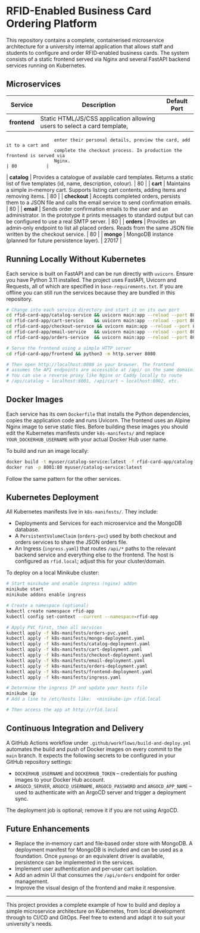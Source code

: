 # RFID-Enabled Business Card Ordering Platform

This repository contains a complete, containerised microservice
architecture for a university internal application that allows staff and
students to configure and order RFID‑enabled business cards. The system
consists of a static frontend served via Nginx and several FastAPI
backend services running on Kubernetes.

## Microservices

| Service           | Description                                                                 | Default Port |
|-------------------|-----------------------------------------------------------------------------|--------------|
| **frontend**      | Static HTML/JS/CSS application allowing users to select a card template,
                      enter their personal details, preview the card, add it to a cart and
                      complete the checkout process. In production the frontend is served via
                      Nginx.                                                                      | 80           |
| **catalog**       | Provides a catalogue of available card templates. Returns a static list of
                      five templates (id, name, description, colour).                             | 80           |
| **cart**          | Maintains a simple in‑memory cart. Supports listing cart contents,
                      adding items and removing items.                                             | 80           |
| **checkout**      | Accepts completed orders, persists them to a JSON file and calls the
                      email service to send confirmation emails.                                   | 80           |
| **email**         | Sends order confirmation emails to the user and an administrator. In the
                      prototype it prints messages to standard output but can be configured to
                      use a real SMTP server.                                                      | 80           |
| **orders**        | Provides an admin‑only endpoint to list all placed orders. Reads from
                      the same JSON file written by the checkout service.                          | 80           |
| **mongo**         | MongoDB instance (planned for future persistence layer).                    | 27017        |

## Running Locally Without Kubernetes

Each service is built on FastAPI and can be run directly with
`uvicorn`. Ensure you have Python 3.11 installed. The project uses
FastAPI, Uvicorn and Requests, all of which are specified in
`base-requirements.txt`. If you are offline you can still run the
services because they are bundled in this repository.

```bash
# Change into each service directory and start it on its own port
cd rfid-card-app/catalog-service && uvicorn main:app --reload --port 8001 &
cd rfid-card-app/cart-service    && uvicorn main:app --reload --port 8002 &
cd rfid-card-app/checkout-service && uvicorn main:app --reload --port 8003 &
cd rfid-card-app/email-service   && uvicorn main:app --reload --port 8004 &
cd rfid-card-app/orders-service  && uvicorn main:app --reload --port 8005 &

# Serve the frontend using a simple HTTP server
cd rfid-card-app/frontend && python3 -m http.server 8080

# Then open http://localhost:8080 in your browser. The frontend
# assumes the API endpoints are accessible at /api/ on the same domain.
# You can use a reverse proxy like Nginx or Caddy locally to route
# /api/catalog → localhost:8001, /api/cart → localhost:8002, etc.
```

## Docker Images

Each service has its own `Dockerfile` that installs the Python
dependencies, copies the application code and runs Uvicorn. The
frontend uses an Alpine Nginx image to serve static files. Before
building these images you should edit the Kubernetes manifests under
`k8s-manifests/` and replace `YOUR_DOCKERHUB_USERNAME` with your actual
Docker Hub user name.

To build and run an image locally:

```bash
docker build -t myuser/catalog-service:latest -f rfid-card-app/catalog-service/Dockerfile rfid-card-app/catalog-service
docker run -p 8001:80 myuser/catalog-service:latest
```

Follow the same pattern for the other services.

## Kubernetes Deployment

All Kubernetes manifests live in `k8s-manifests/`. They include:

* Deployments and Services for each microservice and the MongoDB database.
* A `PersistentVolumeClaim` (`orders-pvc`) used by both checkout and orders
  services to share the JSON orders file.
* An Ingress (`ingress.yaml`) that routes `/api/*` paths to the relevant
  backend service and everything else to the frontend. The host is
  configured as `rfid.local`; adjust this for your cluster/domain.

To deploy on a local Minikube cluster:

```bash
# Start minikube and enable ingress (nginx) addon
minikube start
minikube addons enable ingress

# Create a namespace (optional)
kubectl create namespace rfid-app
kubectl config set-context --current --namespace=rfid-app

# Apply PVC first, then all services
kubectl apply -f k8s-manifests/orders-pvc.yaml
kubectl apply -f k8s-manifests/mongo-deployment.yaml
kubectl apply -f k8s-manifests/catalog-deployment.yaml
kubectl apply -f k8s-manifests/cart-deployment.yaml
kubectl apply -f k8s-manifests/checkout-deployment.yaml
kubectl apply -f k8s-manifests/email-deployment.yaml
kubectl apply -f k8s-manifests/orders-deployment.yaml
kubectl apply -f k8s-manifests/frontend-deployment.yaml
kubectl apply -f k8s-manifests/ingress.yaml

# Determine the ingress IP and update your hosts file
minikube ip
# Add a line to /etc/hosts like:  <minikube-ip> rfid.local

# Then access the app at http://rfid.local
```

## Continuous Integration and Delivery

A GitHub Actions workflow under `.github/workflows/build-and-deploy.yml`
automates the build and push of Docker images on every commit to the
`main` branch. It expects the following secrets to be configured in
your GitHub repository settings:

* `DOCKERHUB_USERNAME` and `DOCKERHUB_TOKEN` – credentials for pushing
  images to your Docker Hub account.
* `ARGOCD_SERVER`, `ARGOCD_USERNAME`, `ARGOCD_PASSWORD` and
  `ARGOCD_APP_NAME` – used to authenticate with an ArgoCD server and
  trigger a deployment sync.

The deployment job is optional; remove it if you are not using ArgoCD.

## Future Enhancements

* Replace the in‑memory cart and file‑based order store with MongoDB. A
  deployment manifest for MongoDB is included and can be used as a
  foundation. Once `pymongo` or an equivalent driver is available,
  persistence can be implemented in the services.
* Implement user authentication and per‑user cart isolation.
* Add an admin UI that consumes the `/api/orders` endpoint for order
  management.
* Improve the visual design of the frontend and make it responsive.

---

This project provides a complete example of how to build and deploy a
simple microservice architecture on Kubernetes, from local development
through to CI/CD and GitOps. Feel free to extend and adapt it to suit
your university's needs.
